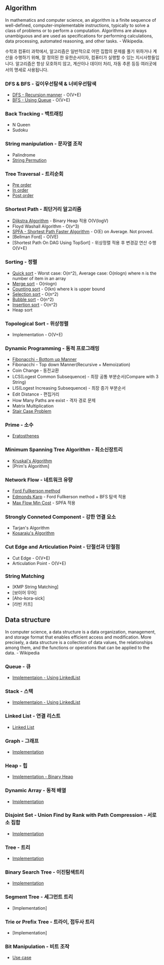 ## Algorithm

In mathematics and computer science, an algorithm is a finite sequence of well-defined, computer-implementable instructions, typically to solve a class of problems or to perform a computation. Algorithms are always unambiguous and are used as specifications for performing calculations, data processing, automated reasoning, and other tasks. - Wikipedia.

수학과 컴퓨터 과학에서, 알고리즘은 일반적으로 어떤 집합의 문제를 풀기 위하거나 계산을 수행하기 위해, 잘 정의된 한 유한순서이자, 컴퓨터가 실행할 수 있는 지시사항들입니다. 알고리즘은 항상 모호하지 않고, 계산이나 데이터 처리, 자동 추론 등등 여러곳에서의 명세로 사용됩니다.


### DFS & BFS - 깊이우선탐색 & 너비우선탐색
- [DFS - Recursion manner](https://github.com/lemidia/Algorithm-and-Data-Structure/blob/master/AlgorithmCode/DFSRecursion.java) - O(V+E)
- [BFS - Using Queue](https://github.com/lemidia/Algorithm-and-Data-Structure/blob/master/AlgorithmCode/BreadthFirstSearch.java) - O(V+E)

### Back Tracking - 백트래킹
- N Queen
- Sudoku
### String manipulation - 문자열 조작
- Palindrome
- [String Permution](https://github.com/lemidia/Algorithm-and-Data-Structure/blob/master/AlgorithmCode/StringPermutation.java)
### Tree Traversal - 트리순회
- [Pre order](https://github.com/lemidia/Algorithm-and-Data-Structure/blob/master/AlgorithmCode/PreorderTraversal.java)
- [In order](https://github.com/lemidia/Algorithm-and-Data-Structure/blob/master/AlgorithmCode/InorderTraversal.java)
- [Post order](https://github.com/lemidia/Algorithm-and-Data-Structure/blob/master/AlgorithmCode/PostorderTraversal.java)

### Shortest Path - 최단거리 알고리즘
- [Dijkstra Algorithm](https://github.com/lemidia/Algorithm-and-Data-Structure/blob/master/AlgorithmCode/ShortestPath/DijkstraAlgorithm.java) -  Binary Heap 적용 O(V(logV)
- Floyd Washall Algorithm - O(v^3)
- [SPFA - Shortest Path Faster Algorithm](https://github.com/lemidia/Algorithm-and-Data-Structure/blob/master/AlgorithmCode/ShortestPath/ShortestPathFasterAlgorithm.java) - O(E) on Average. Not proved.
- [Bellman Ford] - O(VE)
- [Shortest Path On DAG Using TopSort] - 위상정렬 적용 후 변경감 연산 수행 O(V+E)

### Sorting - 정렬
- [Quick sort](https://github.com/lemidia/Algorithm-and-Data-Structure/blob/master/AlgorithmCode/Sorting/QuickSort.java) - Worst case: O(n^2), Average case: O(nlogn) where n is the number of item in an array
- [Merge sort](https://github.com/lemidia/Algorithm-and-Data-Structure/blob/master/AlgorithmCode/mergesort.java) - O(nlogn)
- [Counting sort](https://github.com/lemidia/Algorithm-and-Data-Structure/blob/master/AlgorithmCode/Sorting/CountingSort.java) - O(kn) where k is upper bound
- [Selection sort](https://github.com/lemidia/Algorithm-and-Data-Structure/blob/master/AlgorithmCode/Sorting/SelectionSort.java) - O(n^2)
- [Bubble sort](https://github.com/lemidia/Algorithm-and-Data-Structure/blob/master/AlgorithmCode/Sorting/BubbleSort.java) - O(n^2)
- [Insertion sort](https://github.com/lemidia/Algorithm-and-Data-Structure/blob/master/AlgorithmCode/Sorting/InsertionSort.java) - O(n^2)
- Heap sort

### Topological Sort - 위상정렬
- Implementation - O(V+E)

### Dynamic Programming - 동적 프로그래밍
- [Fibonacchi - Bottom up Manner](https://github.com/lemidia/Algorithm-and-Data-Structure/blob/master/AlgorithmCode/Fibonacci.java)
- Fibonacchi - Top down Manner(Recursive + Memoization)
- Coin Change - 동전교환
- LCS(Logest Common Subsequence) - 최장 공통 부분순서(Compare with 3 String)
- LIS(Logest Increasing Subsequence) - 최장 증가 부분순서
- Edit Distance - 편집거리
- How Many Paths are exist - 격자 경로 문제
- Matrix Multiplication
- [Stair Case Problem](https://github.com/lemidia/Algorithm-and-Data-Structure/blob/master/AlgorithmCode/Upstair.java)

### Prime - 소수
- [Eratosthenes](https://github.com/lemidia/Algorithm-and-Data-Structure/blob/master/AlgorithmCode/Eratosthenes.java)

### Minimum Spanning Tree Algorithm - 최소신장트리
- [Kruskal's Algorithm](https://github.com/lemidia/Algorithm-and-Data-Structure/blob/master/AlgorithmCode/KruskalAlgorithm.cpp)
- [Prim's Algorithm]

### Network Flow - 네트워크 유량
- [Ford Fullkerson method](https://github.com/lemidia/Algorithm-and-Data-Structure/blob/master/AlgorithmCode/FordFulkersonMethod.java)
- [Edmonds Karp](https://github.com/lemidia/Algorithm-and-Data-Structure/blob/master/AlgorithmCode/EdmondsKarp.java) - Ford Fullkerson method + BFS 탐색 적용
- [Max Flow Min Cost](https://github.com/lemidia/Algorithm-and-Data-Structure/blob/master/AlgorithmCode/MinCostMaxFlow.java) - SPFA 적용

### Strongly Conneted Component - 강한 연결 요소
- Tarjan's Algorithm
- [Kosaraju's Algorithm](https://github.com/lemidia/Algorithm-and-Data-Structure/blob/master/AlgorithmCode/SCC_Kosaraju.java)

### Cut Edge and Articulation Point - 단절선과 단절점
- Cut Edge - O(V+E)
- Articulation Point - O(V+E)

### String Matching 
- [KMP String Matching]
- [보이어 무어]
- [Aho-kora-sick]
- [라빈 카프]

## Data structure
In computer science, a data structure is a data organization, management, and storage format that enables efficient access and modification. More precisely, a data structure is a collection of data values, the relationships among them, and the functions or operations that can be applied to the data. - Wikipedia

### Queue - 큐
- [Implementaion - Using LinkedList](https://github.com/lemidia/Algorithm-and-Data-Structure/blob/master/DataStructure/Queue.java)
### Stack - 스택
- [Implementaion - Using LinkedList](https://github.com/lemidia/Algorithm-and-Data-Structure/blob/master/DataStructure/Stack.java)
### Linked List - 연결 리스트
- [Linked List](https://github.com/lemidia/Algorithm-and-Data-Structure/blob/master/DataStructure/LinkedList.java)
### Graph - 그래프
- [Implementation](https://github.com/lemidia/Algorithm-and-Data-Structure/blob/master/DataStructure/Graph.java)
### Heap - 힙
- [Implementation - Binary Heap](https://github.com/lemidia/Algorithm-and-Data-Structure/blob/master/DataStructure/BinaryHeap.java)
### Dynamic Array - 동적 배열
- [Implementation](https://github.com/lemidia/Algorithm-and-Data-Structure/blob/master/DataStructure/DaynamicArray.java)
### Disjoint Set - Union Find by Rank with Path Compression - 서로소 집합
- [Implementation](https://github.com/lemidia/Algorithm-and-Data-Structure/blob/master/DataStructure/UnionFind.java)
### Tree - 트리
- [Implementation](https://github.com/lemidia/Algorithm-and-Data-Structure/blob/master/DataStructure/BinaryTree.java)
### Binary Search Tree - 이진탐색트리
- [Implementation](https://github.com/lemidia/Algorithm-and-Data-Structure/blob/master/AlgorithmCode/BinarySearchTree.java)
### Segment Tree - 세그먼트 트리
- [Implementation]
### Trie or Prefix Tree - 트라이, 접두사 트리
- [Implementation]
### Bit Manipulation - 비트 조작
- [Use case](https://github.com/lemidia/Algorithm-and-Data-Structure/blob/master/DataStructure/BitManipulation.java)
